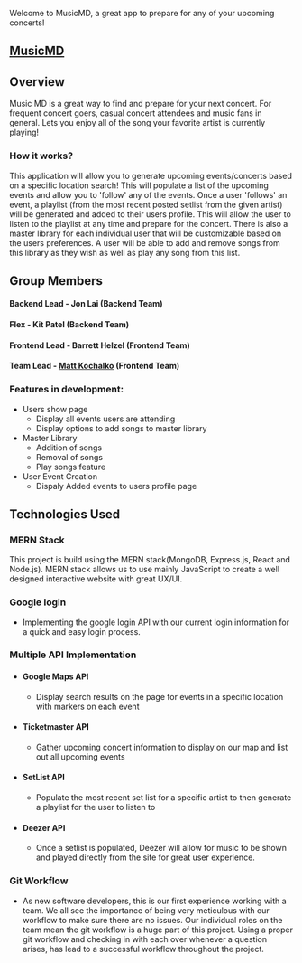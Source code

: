 Welcome to MusicMD, a great app to prepare for any of your upcoming concerts!

## [MusicMD](https://dry-fortress-76181.herokuapp.com)

## Overview

Music MD is a great way to find and prepare for your next concert. For frequent concert goers, casual concert attendees and music fans in general. Lets you enjoy all of the song your favorite artist is currently playing!

### How it works? 

This application will allow you to generate upcoming events/concerts based on a specific location search! This will populate a list of the upcoming events and allow you to 'follow' any of the events. Once a user 'follows' an event, a playlist (from the most recent posted setlist from the given artist) will be generated and added to their users profile. This will allow the user to listen to the playlist at any time and prepare for the concert. There is also a master library for each individual user that will be customizable based on the users preferences. A user will be able to add and remove songs from this library as they wish as well as play any song from this list. 

## Group Members
#### Backend Lead - Jon Lai (Backend Team)
#### Flex - Kit Patel (Backend Team)
#### Frontend Lead - Barrett Helzel (Frontend Team)
#### Team Lead - [Matt Kochalko](https://github.com/mkochalko) (Frontend Team)

### Features in development: 
* Users show page
  * Display all events users are attending
  * Display options to add songs to master library 
* Master Library
  * Addition of songs
  * Removal of songs
  * Play songs feature
* User Event Creation
  * Dispaly Added events to users profile page

## Technologies Used

### MERN Stack
This project is build using the MERN stack(MongoDB, Express.js, React and Node.js). MERN stack allows us to use mainly JavaScript to create a well designed interactive website with great UX/UI. 

### Google login
* Implementing the google login API with our current login information for a quick and easy login process.
### Multiple API Implementation
* #### Google Maps API
  * Display search results on the page for events in a specific location with markers on each event
* #### Ticketmaster API
  * Gather upcoming concert information to display on our map and list out all upcoming events
* #### SetList API
  * Populate the most recent set list for a specific artist to then generate a playlist for the user to listen to
* #### Deezer API
  * Once a setlist is populated, Deezer will allow for music to be shown and played directly from the site for great user experience.


### Git Workflow
* As new software developers, this is our first experience working with a team. We all see the importance of being very meticulous with our workflow to make sure there are no issues. Our individual roles on the team mean the git workflow is a huge part of this project. Using a proper git workflow and checking in with each over whenever a question arises, has lead to a successful workflow throughout the project.
